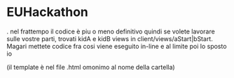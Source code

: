 # EUHackathon

. nel frattempo il codice è piu o meno definitivo quindi se volete lavorare sulle vostre parti, trovati kidA e kidB views in client/views/aStart|bStart. Magari mettete codice fra <template name=""> e </template> cosi viene eseguito in-line e al limite poi lo sposto io

 (il template è nel file .html omonimo al nome della cartella)
